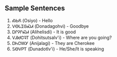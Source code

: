 ## Sample Sentences
1. ᎣᏏᏲ (Osiyo) - Hello
2. ᏙᎾᏓᏆᎶᏍᏗ (Donadagohvi) - Goodbye
3. ᎠᎵᎮᎵᏍᏗ (Alihelisdi) - It is good
4. ᏙᎯᏧᏣᎸᎢ (Dohitsutsalv'i) - Where are you going?
5. ᎠᏂᏣᎳᎩ (Anijalagi) - They are Cherokee
6. ᏚᎾᏙᏢᎢ (Dunadotlv'i) - He/She/It is speaking


